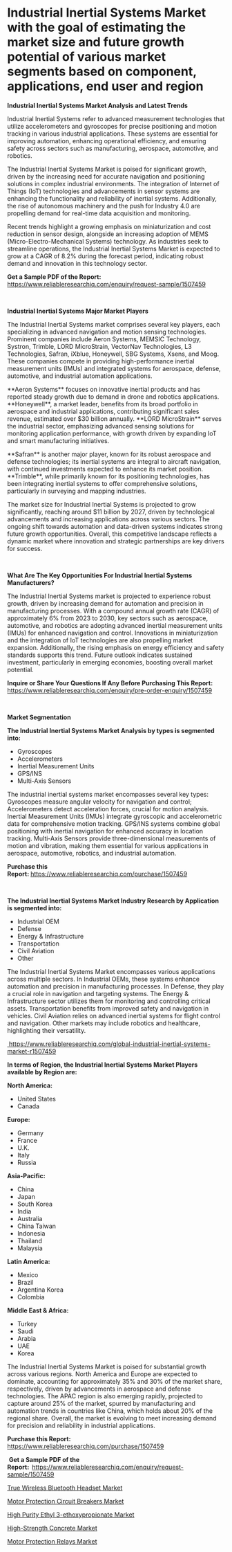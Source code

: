 <p><h1>Industrial Inertial Systems Market with the goal of estimating the market size and future growth potential of various market segments based on component, applications, end user and region</h1></p><p><strong>Industrial Inertial Systems Market Analysis and Latest Trends</strong></p>
<p><p>Industrial Inertial Systems refer to advanced measurement technologies that utilize accelerometers and gyroscopes for precise positioning and motion tracking in various industrial applications. These systems are essential for improving automation, enhancing operational efficiency, and ensuring safety across sectors such as manufacturing, aerospace, automotive, and robotics.</p><p>The Industrial Inertial Systems Market is poised for significant growth, driven by the increasing need for accurate navigation and positioning solutions in complex industrial environments. The integration of Internet of Things (IoT) technologies and advancements in sensor systems are enhancing the functionality and reliability of inertial systems. Additionally, the rise of autonomous machinery and the push for Industry 4.0 are propelling demand for real-time data acquisition and monitoring.</p><p>Recent trends highlight a growing emphasis on miniaturization and cost reduction in sensor design, alongside an increasing adoption of MEMS (Micro-Electro-Mechanical Systems) technology. As industries seek to streamline operations, the Industrial Inertial Systems Market is expected to grow at a CAGR of 8.2% during the forecast period, indicating robust demand and innovation in this technology sector.</p></p>
<p><strong>Get a Sample PDF of the Report:&nbsp;</strong> <a href="https://www.reliableresearchiq.com/enquiry/request-sample/1507459">https://www.reliableresearchiq.com/enquiry/request-sample/1507459</a></p>
<p>&nbsp;</p>
<p><strong>Industrial Inertial Systems Major Market Players</strong></p>
<p><p>The Industrial Inertial Systems market comprises several key players, each specializing in advanced navigation and motion sensing technologies. Prominent companies include Aeron Systems, MEMSIC Technology, Systron, Trimble, LORD MicroStrain, VectorNav Technologies, L3 Technologies, Safran, iXblue, Honeywell, SBG Systems, Xsens, and Moog. These companies compete in providing high-performance inertial measurement units (IMUs) and integrated systems for aerospace, defense, automotive, and industrial automation applications.</p><p>**Aeron Systems** focuses on innovative inertial products and has reported steady growth due to demand in drone and robotics applications. **Honeywell**, a market leader, benefits from its broad portfolio in aerospace and industrial applications, contributing significant sales revenue, estimated over $30 billion annually. **LORD MicroStrain** serves the industrial sector, emphasizing advanced sensing solutions for monitoring application performance, with growth driven by expanding IoT and smart manufacturing initiatives.</p><p>**Safran** is another major player, known for its robust aerospace and defense technologies; its inertial systems are integral to aircraft navigation, with continued investments expected to enhance its market position. **Trimble**, while primarily known for its positioning technologies, has been integrating inertial systems to offer comprehensive solutions, particularly in surveying and mapping industries.</p><p>The market size for Industrial Inertial Systems is projected to grow significantly, reaching around $11 billion by 2027, driven by technological advancements and increasing applications across various sectors. The ongoing shift towards automation and data-driven systems indicates strong future growth opportunities. Overall, this competitive landscape reflects a dynamic market where innovation and strategic partnerships are key drivers for success.</p></p>
<p>&nbsp;</p>
<p><strong>What Are The Key Opportunities For Industrial Inertial Systems Manufacturers?</strong></p>
<p><p>The Industrial Inertial Systems market is projected to experience robust growth, driven by increasing demand for automation and precision in manufacturing processes. With a compound annual growth rate (CAGR) of approximately 6% from 2023 to 2030, key sectors such as aerospace, automotive, and robotics are adopting advanced inertial measurement units (IMUs) for enhanced navigation and control. Innovations in miniaturization and the integration of IoT technologies are also propelling market expansion. Additionally, the rising emphasis on energy efficiency and safety standards supports this trend. Future outlook indicates sustained investment, particularly in emerging economies, boosting overall market potential.</p></p>
<p><strong>Inquire or Share Your Questions If Any Before Purchasing This Report:</strong> <a href="https://www.reliableresearchiq.com/enquiry/pre-order-enquiry/1507459">https://www.reliableresearchiq.com/enquiry/pre-order-enquiry/1507459</a></p>
<p>&nbsp;</p>
<p><strong>Market Segmentation</strong></p>
<p><strong>The Industrial Inertial Systems Market Analysis by types is segmented into:</strong></p>
<p><ul><li>Gyroscopes</li><li>Accelerometers</li><li>Inertial Measurement Units</li><li>GPS/INS</li><li>Multi-Axis Sensors</li></ul></p>
<p><p>The industrial inertial systems market encompasses several key types: Gyroscopes measure angular velocity for navigation and control; Accelerometers detect acceleration forces, crucial for motion analysis. Inertial Measurement Units (IMUs) integrate gyroscopic and accelerometric data for comprehensive motion tracking. GPS/INS systems combine global positioning with inertial navigation for enhanced accuracy in location tracking. Multi-Axis Sensors provide three-dimensional measurements of motion and vibration, making them essential for various applications in aerospace, automotive, robotics, and industrial automation.</p></p>
<p><strong>Purchase this Report:&nbsp;</strong><a href="https://www.reliableresearchiq.com/purchase/1507459">https://www.reliableresearchiq.com/purchase/1507459</a></p>
<p>&nbsp;</p>
<p><strong>The Industrial Inertial Systems Market Industry Research by Application is segmented into:</strong></p>
<p><ul><li>Industrial OEM</li><li>Defense</li><li>Energy & Infrastructure</li><li>Transportation</li><li>Civil Aviation</li><li>Other</li></ul></p>
<p><p>The Industrial Inertial Systems Market encompasses various applications across multiple sectors. In Industrial OEMs, these systems enhance automation and precision in manufacturing processes. In Defense, they play a crucial role in navigation and targeting systems. The Energy & Infrastructure sector utilizes them for monitoring and controlling critical assets. Transportation benefits from improved safety and navigation in vehicles. Civil Aviation relies on advanced inertial systems for flight control and navigation. Other markets may include robotics and healthcare, highlighting their versatility.</p></p>
<p><a href="https://www.reliableresearchiq.com/global-industrial-inertial-systems-market-r1507459">&nbsp;https://www.reliableresearchiq.com/global-industrial-inertial-systems-market-r1507459</a></p>
<p><strong>In terms of Region, the Industrial Inertial Systems Market Players available by Region are:</strong></p>
<p>
    <p> <strong> North America: </strong>
        <ul>
            <li>United States</li>
            <li>Canada</li>
        </ul>
        </p> 
    <p> <strong> Europe: </strong>
        <ul>
            <li>Germany</li>
            <li>France</li>
            <li>U.K.</li>
            <li>Italy</li>
            <li>Russia</li>
        </ul>
        </p> 
    <p> <strong> Asia-Pacific: </strong>
        <ul>
            <li>China</li>
            <li>Japan</li>
            <li>South Korea</li>
            <li>India</li>
            <li>Australia</li>
            <li>China Taiwan</li>
            <li>Indonesia</li>
            <li>Thailand</li>
            <li>Malaysia</li>
        </ul>
        </p> 
    <p> <strong> Latin America: </strong>
        <ul>
            <li>Mexico</li>
            <li>Brazil</li>
            <li>Argentina Korea</li>
            <li>Colombia</li>
        </ul>
        </p> 
    <p> <strong> Middle East & Africa: </strong>
        <ul>
            <li>Turkey</li>
            <li>Saudi</li>
            <li>Arabia</li>
            <li>UAE</li>
            <li>Korea</li>
        </ul>
    </p>
    </p>
<p><p>The Industrial Inertial Systems Market is poised for substantial growth across various regions. North America and Europe are expected to dominate, accounting for approximately 35% and 30% of the market share, respectively, driven by advancements in aerospace and defense technologies. The APAC region is also emerging rapidly, projected to capture around 25% of the market, spurred by manufacturing and automation trends in countries like China, which holds about 20% of the regional share. Overall, the market is evolving to meet increasing demand for precision and reliability in industrial applications.</p></p>
<p><strong>Purchase this Report: </strong><a href="https://www.reliableresearchiq.com/purchase/1507459">https://www.reliableresearchiq.com/purchase/1507459</a></p>
<p>&nbsp;<strong>Get a Sample PDF of the Report:&nbsp;&nbsp;</strong><a href="https://www.reliableresearchiq.com/enquiry/request-sample/1507459">https://www.reliableresearchiq.com/enquiry/request-sample/1507459</a></p>
<p><strong></strong></p>
<p><p><a href="https://issuu.com/reportprime-2/docs/true-wireless-bluetooth-headset-mar_aaa749cd9cf1af">True Wireless Bluetooth Headset Market</a></p><p><a href="https://www.linkedin.com/pulse/strategic-market-insights-global-motor-protection-circuit-breakers-3jd7e?trackingId=THaYECFiSKqpphQPCOAA8A%3D%3D">Motor Protection Circuit Breakers Market</a></p><p><a href="https://medium.com/@fddgre5g/high-purity-ethyl-3-ethoxypropionate-market-size-is-growing-at-cagr-of-10-this-report-covers-84fd4407646c?postPublishedType=repub">High Purity Ethyl 3-ethoxypropionate Market</a></p><p><a href="https://github.com/RogerBennett414/Market-Research-Report-List-1/blob/main/high-strength-concrete-market.md">High-Strength Concrete Market</a></p><p><a href="https://www.linkedin.com/pulse/motor-protection-relays-market-trends-strategic-insights-2024-dvbme?trackingId=4WGjxtS8R7KQ4vUzXX80Bw%3D%3D">Motor Protection Relays Market</a></p></p>